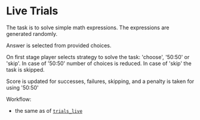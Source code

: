 # Live Trials

The task is to solve simple math expressions. The expressions are generated randomly.

Answer is selected from provided choices.

On first stage player selects strategy to solve the task: 'choose', '50:50' or 'skip'.
In case of '50:50' number of choices is reduced.
In case of 'skip' the task is skipped.

Score is updated for successes, failures, skipping, and a penalty is taken for using '50:50'

Workflow:
- the same as of [`trials_live`](../trials_live)
